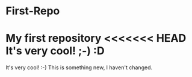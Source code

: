 # First-Repo
My first repository
<<<<<<< HEAD
It's very cool! ;-) :D
=======
It's very cool! :-)
This is something new, I haven't changed.